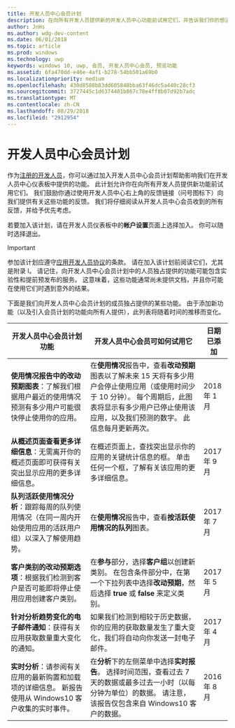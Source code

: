 ```yaml
---
title: 开发人员中心会员计划
description: 在向所有开发人员提供新的开发人员中心功能前试用它们，并告诉我们你的想法。
author: JnHs
ms.author: wdg-dev-content
ms.date: 06/01/2018
ms.topic: article
ms.prod: windows
ms.technology: uwp
keywords: windows 10, uwp, 会员, 开发人员中心会员, 预览功能
ms.assetid: 6fa470dd-e46e-4af1-b278-54bb501a69b0
ms.localizationpriority: medium
ms.openlocfilehash: 430d8588b83dd605848bba63f46dc5a440c28cf3
ms.sourcegitcommit: 3727445c1d6374401b867c78e4ff8b07d92b7adc
ms.translationtype: MT
ms.contentlocale: zh-CN
ms.lasthandoff: 08/29/2018
ms.locfileid: "2912954"
---
```

# <a name="dev-center-insider-program"></a>开发人员中心会员计划

作为[注册的开发人员](http://go.microsoft.com/fwlink/?LinkID=615100)，你可以通过加入开发人员中心会员计划帮助影响我们在开发人员中心仪表板中提供的功能。 此计划允许你在向所有开发人员提供新功能前试用它们。 我们鼓励你通过使用开发人员中心右上角的反馈链接（问号图标下）向我们提供有关这些功能的反馈。 我们将仔细阅读从开发人员中心会员收到的所有反馈，并给予优先考虑。

若要加入该计划，请在开发人员仪表板中的**帐户设置**页面上选择加入。 你可以随时选择退出。

> [!IMPORTANT]
> 参加该计划应遵守[应用开发人员协议](https://docs.microsoft.com/legal/windows/agreements/app-developer-agreement)的条款。 请在加入该计划前阅读它们，尤其是附录 I。 请记住，向开发人员中心会员计划中的人员独占提供的功能可能包含实验性和提前预发布的服务。 这意味着，这些功能通常尚未提供文档，并且你可能在使用它们时遇到意外的结果。

下面是我们向开发人员中心会员计划的成员独占提供的某些功能。 由于添加新功能（以及引入会员计划的功能向所有人提供），此列表将随着时间的推移而变化。

| 开发人员中心会员计划功能   | 开发人员中心会员可如何试用它 | 日期已添加 |
|--------------------------------------|------------------------------------|------------|
|**使用情况报告中的改动预期图表**：了解我们根据用户最近的使用情况预测有多少用户可能很快停止使用你的应用。 | 在**使用情况**报告中，查看**改动预期**图表以了解未来 15 天将有多少用户会停止使用应用（或使用时间少于 10 分钟）。 每个周期后，此图表将显示有多少用户已停止使用该应用，以及我们预测的数字。 此信息每月更新两次。  | 2018 年 1 月 |
|**从概述页面查看更多详细信息**：无需离开你的概述页面即可获得有关突出显示应用的更多详细信息。 | 在概述页面上，查找突出显示你的应用的关键统计信息的框。 单击任何一个框，了解有关该应用的更多详细信息。 | 2017 年 9 月 |
|**队列活跃使用情况分析**：跟踪每周的队列使用情况（在同一周内开始使用应用的活跃用户组）以深入了解使用趋势。  | 在**使用情况**报告中，查看**按活跃使用情况的队列**图表。  |2017 年 7 月|
|**客户类别的改动预期选项**：根据我们检测到客户是否可能即将停止使用应用创建客户类别。  | 在**参与**部分，选择**客户组**以创建新类别。 在包含条件部分中，在第一个下拉列表中选择**改动预期**，然后选择 **true** 或 **false** 来定义类别。 |2017 年 5 月|
|**针对分析趋势变化的电子邮件通知**：获得有关应用获取数量重大变化的通知。 | 如果我们检测到相较于历史数据，你的应用的获取数量发生了重大变化，我们将自动向你发送一封电子邮件。 |2017 年 4 月|
|**实时分析**：请参阅有关应用的最新购置和加载项的详细信息。 新报告使用从 Windows10 客户收集的实时事件。 | 在**分析**下的左侧菜单中选择**实时报告**。 选择时间范围，查看过去 7 天的数据或最多过去一小时（以每分钟为单位）的数据。 请注意，该报告仅包含来自 Windows10 客户的数据。  |2016 年 8 月|
